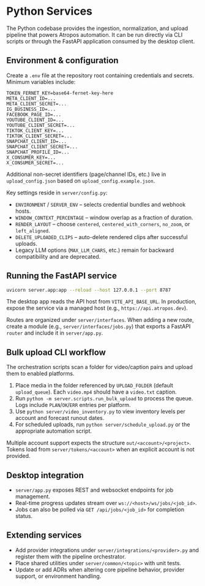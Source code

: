 # Python Services

The Python codebase provides the ingestion, normalization, and upload pipeline that powers Atropos automation. It can be run directly via CLI scripts or through the FastAPI application consumed by the desktop client.

## Environment & configuration

Create a `.env` file at the repository root containing credentials and secrets. Minimum variables include:

```env
TOKEN_FERNET_KEY=base64-fernet-key-here
META_CLIENT_ID=...
META_CLIENT_SECRET=...
IG_BUSINESS_ID=...
FACEBOOK_PAGE_ID=...
YOUTUBE_CLIENT_ID=...
YOUTUBE_CLIENT_SECRET=...
TIKTOK_CLIENT_KEY=...
TIKTOK_CLIENT_SECRET=...
SNAPCHAT_CLIENT_ID=...
SNAPCHAT_CLIENT_SECRET=...
SNAPCHAT_PROFILE_ID=...
X_CONSUMER_KEY=...
X_CONSUMER_SECRET=...
```

Additional non-secret identifiers (page/channel IDs, etc.) live in `upload_config.json` based on `upload_config.example.json`.

Key settings reside in `server/config.py`:

- `ENVIRONMENT` / `SERVER_ENV` – selects credential bundles and webhook hosts.
- `WINDOW_CONTEXT_PERCENTAGE` – window overlap as a fraction of duration.
- `RENDER_LAYOUT` – choose `centered`, `centered_with_corners`, `no_zoom`, or `left_aligned`.
- `DELETE_UPLOADED_CLIPS` – auto-delete rendered clips after successful uploads.
- Legacy LLM options (`MAX_LLM_CHARS`, etc.) remain for backward compatibility and are deprecated.

## Running the FastAPI service

```bash
uvicorn server.app:app --reload --host 127.0.0.1 --port 8787
```

The desktop app reads the API host from `VITE_API_BASE_URL`. In production, expose the service via a managed host (e.g., `https://api.atropos.dev`).

Routes are organized under `server/interfaces`. When adding a new route, create a module (e.g., `server/interfaces/jobs.py`) that exports a FastAPI `router` and include it in `server/app.py`.

## Bulk upload CLI workflow

The orchestration scripts scan a folder for video/caption pairs and upload them to enabled platforms.

1. Place media in the folder referenced by `UPLOAD_FOLDER` (default `upload_queue`). Each `video.mp4` should have a `video.txt` caption.
2. Run `python -m server.scripts.run_bulk_upload` to process the queue. Logs include `PLAN`/`OK`/`ERR` entries per platform.
3. Use `python server/video_inventory.py` to view inventory levels per account and forecast runout dates.
4. For scheduled uploads, run `python server/schedule_upload.py` or the appropriate automation script.

Multiple account support expects the structure `out/<account>/<project>`. Tokens load from `server/tokens/<account>` when an explicit account is not provided.

## Desktop integration

- `server/app.py` exposes REST and websocket endpoints for job management.
- Real-time progress updates stream over `ws://<host>/ws/jobs/<job_id>`.
- Jobs can also be polled via `GET /api/jobs/<job_id>` for completion status.

## Extending services

- Add provider integrations under `server/integrations/<provider>.py` and register them with the pipeline orchestrator.
- Place shared utilities under `server/common/<topic>` with unit tests.
- Update or add ADRs when altering core pipeline behavior, provider support, or environment handling.
